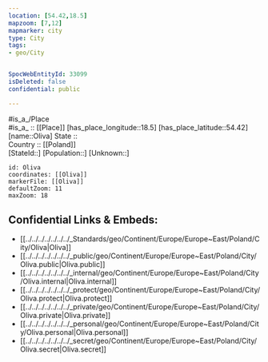 ```yaml
---
location: [54.42,18.5] 
mapzoom: [7,12] 
mapmarker: city 
type: City
tags:
- geo/City


SpocWebEntityId: 33099
isDeleted: false
confidential: public

---
```

#is_a_/Place  
#is_a_ :: [[Place]] 
[has_place_longitude::18.5] 
[has_place_latitude::54.42] 
[name::Oliva] 
State ::  
Country :: [[Poland]]  
[StateId::] 
[Population::] 
[Unknown::] 


```leaflet
id: Oliva
coordinates: [[Oliva]] 
markerFile: [[Oliva]] 
defaultZoom: 11 
maxZoom: 18
```


## Confidential Links & Embeds: 
- [[../../../../../../../_Standards/geo/Continent/Europe/Europe~East/Poland/City/Oliva|Oliva]] 
- [[../../../../../../../_public/geo/Continent/Europe/Europe~East/Poland/City/Oliva.public|Oliva.public]] 
- [[../../../../../../../_internal/geo/Continent/Europe/Europe~East/Poland/City/Oliva.internal|Oliva.internal]] 
- [[../../../../../../../_protect/geo/Continent/Europe/Europe~East/Poland/City/Oliva.protect|Oliva.protect]] 
- [[../../../../../../../_private/geo/Continent/Europe/Europe~East/Poland/City/Oliva.private|Oliva.private]] 
- [[../../../../../../../_personal/geo/Continent/Europe/Europe~East/Poland/City/Oliva.personal|Oliva.personal]] 
- [[../../../../../../../_secret/geo/Continent/Europe/Europe~East/Poland/City/Oliva.secret|Oliva.secret]] 
